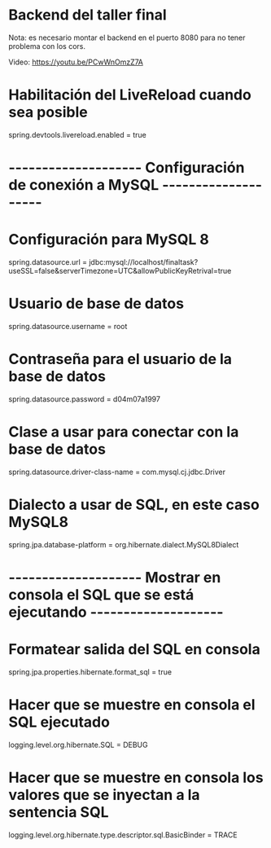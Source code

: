 # Backend del taller final

Nota: es necesario montar el backend en el puerto 8080 para
no tener problema con los cors.

Video: https://youtu.be/PCwWnOmzZ7A

# Habilitación del LiveReload cuando sea posible
spring.devtools.livereload.enabled = true
# -------------------- Configuración de conexión a MySQL --------------------
# Configuración para MySQL 8
spring.datasource.url = jdbc:mysql://localhost/finaltask?useSSL=false&serverTimezone=UTC&allowPublicKeyRetrival=true
# Usuario de base de datos
spring.datasource.username = root
# Contraseña para el usuario de la base de datos
spring.datasource.password = d04m07a1997
# Clase a usar para conectar con la base de datos
spring.datasource.driver-class-name = com.mysql.cj.jdbc.Driver
# Dialecto a usar de SQL, en este caso MySQL8
spring.jpa.database-platform = org.hibernate.dialect.MySQL8Dialect
# -------------------- Mostrar en consola el SQL que se está ejecutando --------------------
# Formatear salida del SQL en consola
spring.jpa.properties.hibernate.format_sql = true
# Hacer que se muestre en consola el SQL ejecutado

logging.level.org.hibernate.SQL = DEBUG
# Hacer que se muestre en consola los valores que se inyectan a la sentencia SQL
logging.level.org.hibernate.type.descriptor.sql.BasicBinder = TRACE
